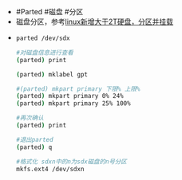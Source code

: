 - #Parted #磁盘 #分区
- 磁盘分区，参考[linux新增大于2T硬盘，分区并挂载](https://blog.csdn.net/u012150360/article/details/81333051)
- ```bash
  parted /dev/sdx
  
  #对磁盘信息进行查看
  (parted) print
  
  (parted) mklabel gpt
  
  #(parted) mkpart primary 下限% 上限%
  (parted) mkpart primary 0% 24%
  (parted) mkpart primary 25% 100%
  
  #再次确认
  (parted) print
  
  #退出parted
  (parted) q
  
  #格式化 sdxn中的n为sdx磁盘的n号分区
  mkfs.ext4 /dev/sdxn
  ```